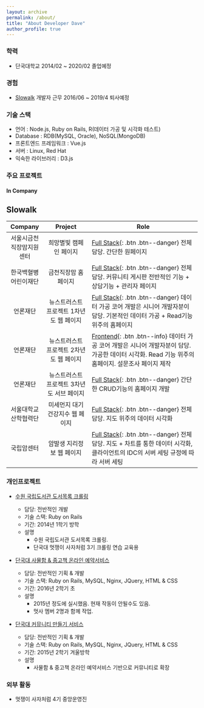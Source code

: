 ```yaml
---
layout: archive
permalink: /about/
title: "About Developer Dave"
author_profile: true
---
```



### 학력
- 단국대학교 2014/02 ~ 2020/02 졸업예정

### 경험
- [Slowalk](https://www.slowalk.co.kr/) 개발자 근무 2016/06 ~ 2019/4 퇴사예정

### 기술 스택
- 언어 : Node.js, Ruby on Rails, R(데이터 가공 및 시각화 테스트)
- Database : RDB(MySQL, Oracle), NoSQL(MongoDB)
- 프론트엔드 프레임워크 : Vue.js
- 서버 : Linux, Red Hat
- 익숙한 라이브러리 : D3.js

### 주요 프로젝트

#### In Company
## Slowalk 

| <center>Company</center> | <center>Project</center> | <center>Role</center> |
|:--------:|:--------:|:--------|
| 서울시금천<br>직장맘지원센터 | 희망별빛 캠페인 페이지 | [Full Stack](#){: .btn .btn--danger}  전체 담당. 간단한 원페이지 |
| 한국백혈병<br>어린이재단 | 금천직장맘 홈페이지 | [Full Stack](#){: .btn .btn--danger} 전체 담당. 커뮤니티 게시판 전반적인 기능 + 상담기능 + 관리자 페이지  |
| 언론재단 | 뉴스트러스트 프로젝트 1차년도 웹 페이지 | [Full Stack](#){: .btn .btn--danger} 데이터 가공 코어 개발은 시니어 개발자분이 담당. 기본적인 데이터 가공 + Read기능 위주의 홈페이지 |
| 언론재단 | 뉴스트러스트 프로젝트 2차년도 웹 페이지 | [Frontend](#){: .btn .btn--info} 데이터 가공 코어 개발은 시니어 개발자분이 담당. 가공한 데이터 시각화. Read 기능 위주의 홈페이지. 설문조사 페이지 제작 |
| 언론재단 | 뉴스트러스트 프로젝트 3차년도 서브 페이지 | [Full Stack](#){: .btn .btn--danger} 간단한 CRUD기능의 홈페이지 개발 |
| 서울대학교<br>산학협력단 | 미세먼지 대기건강지수 웹 페이지 | [Full Stack](#){: .btn .btn--danger} 전체 담당. 지도 위주의  데이터 시각화 |
| 국립암센터 | 암발생 지리정보 웹 페이지 | [Full Stack](#){: .btn .btn--danger} 전체 담당. 지도 + 차트를 통한 데이터 시각화, 클라이언트의 IDC의 서버 세팅 규정에 따라 서버 세팅 |
    
### 개인프로젝트 

- [수원 국립도서관 도서목록 크롤링](https://github.com/Seunghyum/Crawler-Suwon_library)
  - 담당: 전반적인 개발
  - 기술 스택: Ruby on Rails
  - 기간: 2014년 1학기 방학
  - 설명
    - 수원 국립도서관 도서목록 크롤링.
    - 단국대 멋쟁이 사자처럼 3기 크롤링 연습 교육용

- [단국대 사물함 & 중고책 온라인 예약서비스](https://github.com/Seunghyum/DKU-IBA-locker-booking)
  - 담당: 전반적인 기획 & 개발
  - 기술 스택: Ruby on Rails, MySQL, Nginx, JQuery, HTML & CSS
  - 기간: 2016년 2학기 초
  - 설명
    - 2015년 정도에 실시했음. 현재 작동이 안될수도 있음.
    - 멋사 멤버 2명과 함께 작업.

- [단국대 커뮤니티 만들기 서비스](https://github.com/Seunghyum/Dku-dankook_community_service)
  - 담당: 전반적인 기획 & 개발
  - 기술 스택: Ruby on Rails, MySQL, Nginx, JQuery, HTML & CSS
  - 기간: 2015년 2학기 겨울방학
  - 설명
    - 사물함 & 중고책 온라인 예약서비스 기반으로 커뮤니티로 확장

### 외부 활동
- 멋쟁이 사자처럼 4기 중앙운영진